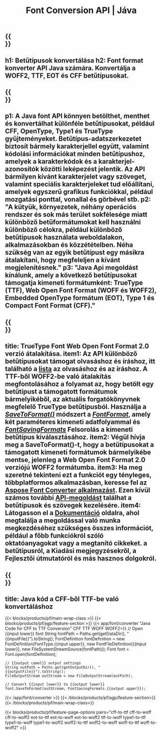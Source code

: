 ﻿---
translation: true
template: /_templates/conversion-java.md
title: Font Conversion API | Jáva
url: /java/conversion/
description: Java Font Files Conversion funkció. Konvertálja a különböző betűtípusokat, például CFF, EOT, WOFF, TTF és Type 1 néhány soros Java kóddal.
keywords: fontok konvertálása java, font konverzió Java, font coverter java
family: font
platformtag: java
feature: conversion
---

{{<section banner>}}
---
h1: Betűtípusok konvertálása
h2: Font format konverter API Java számára. Konvertálja a WOFF2, TTF, EOT és CFF betűtípusokat.
---

{{<section overview>}}
---
p1: A Java font API könnyen betölthet, menthet és konvertálhat különféle betűtípusokat, például CFF, OpenType, Type1 és TrueType gyűjteményeket. Betűtípus-adatszerkezetet biztosít bármely karakterjellel együtt, valamint kódolási információkat minden betűtípushoz, amelyek a karakterkódok és a karakterjel-azonosítók közötti leképezést jelentik. Az API bármilyen kívánt karakterjelet vagy szöveget, valamint speciális karakterjeleket tud előállítani, amelyek egyszerű grafikus funkciókkal, például mozgatási ponttal, vonallal és görbével stb.
p2: "A kütyük, környezetek, néhány operációs rendszer és sok más terület sokfélesége miatt különböző betűformátumokat kell használni különböző célokra, például különböző betűtípusok használata weboldalakon, alkalmazásokban és közzétételben. Néha szükség van az egyik betűtípust egy másikra átalakítani, hogy megfeleljen a kívánt megjelenítésnek."
p3: "Java Api megoldást kínálunk, amely a következő betűtípusokat támogatja kimeneti formátumként: TrueType (TTF), Web Open Font Format (WOFF és WOFF2), Embedded OpenType formátum (EOT), Type 1 és Compact Font Format (CFF)."
---

{{<section feature1>}}
---
title: TrueType Font Web Open Font Format 2.0 verzió átalakítása.
item1: Az API különböző betűtípusokat támogat olvasáshoz és íráshoz, itt található a [lista](https://docs.aspose.com/font/java/convert/#formats-supported-for-reading-andor-writing) az olvasáshoz és az íráshoz. A TTF-ből WOFF2-be való átalakítás megfontolásához a folyamat az, hogy betölt egy betűtípust a támogatott formátumok bármelyikéből, az aktuális forgatókönyvnek megfelelő TrueType betűtípusból. Használja a [*SaveToFormat()*](https://reference.aspose.com/font/java/com.aspose.font/Font#saveToFormat-java.io.OutputStream-com.aspose.font.FontSavingFormats-) módszert a [*FontFormat*](https://reference.aspose.com/font/java/com.aspose.font/Font#save-java.lang.String-), amely két paraméteres kimeneti adatfolyammal és [*FontSavingFormats*](https://reference.aspose.com/font/java/com.aspose.font/FontSavingFormats) Felsorolás a kimeneti betűtípus kiválasztásához.
item2: Végül hívja meg a SaveToFormat()-t, hogy a betűtípusokat a támogatott kimeneti formátumok bármelyikébe mentse, jelenleg a Web Open Font Format 2.0 verziójú WOFF2 formátumba.
item3: Ha meg szeretné tekinteni ezt a funkciót egy tényleges, többplatformos alkalmazásban, keresse fel az [Aspose Font Converter alkalmazást](https://products.aspose.app/font/conversion). Ezen kívül számos további [API-megoldást](https://products.aspose.app/font/applications) találhat a betűtípusok és szövegek kezelésére.
item4: Látogasson el a [Dokumentáció](https://docs.aspose.com/font/net/) oldalra, ahol megtalálja a megoldással való munka megkezdéséhez szükséges összes információt, például a főbb funkciókról szóló oktatóanyagokat vagy a megtanító cikkeket. a betűtípusról, a Kiadási megjegyzésekről, a Fejlesztői útmutatóról és más hasznos dolgokról.
---

{{<section codeexample>}}
---
title: Java kód a CFF-ből TTF-be való konvertáláshoz
---

{{< blocks/products/pf/main-wrap-class >}}
{{< blocks/products/pf/agp/feature-section >}}
{{< app/font/converter "Java Code for CFF to TTF Conversion" CFF TTF WOFF WOFF2>}}
    // Open {{input lower}} font
    String fontPath = Paths.get(getDataDir(), "{{inputFile}}").toString();
    FontDefinition fontDefinition = new FontDefinition(FontType.{{input upper}}, new FontFileDefinition({{input lower}}, new FileSystemStreamSource(fontPath)));
    Font font = Font.open(fontDefinition);

    // {{output camel}} output settings
    String outPath = Paths.get(getOutputDir(), "{{outputFile}}").toString();
    FileOutputStream outStream = new FileOutputStream(outPath);

    // Convert {{input lower}} to {{output lower}}
    font.SaveToFormat(outStream, FontSavingFormats.{{output upper}});
{{< /app/font/converter >}}
{{< /blocks/products/pf/agp/feature-section>}}
{{< /blocks/products/pf/main-wrap-class>}}

{{< blocks/products/pf/feature-page-options pairs="cff-to-ttf cff-to-woff cff-to-woff2 eot-to-ttf eot-to-woff eot-to-woff2 ttf-to-woff type1-to-ttf type1-to-woff type1-to-woff2 woff2-to-ttf woff2-to-woff woff-to-ttf woff-to-woff2" >}}